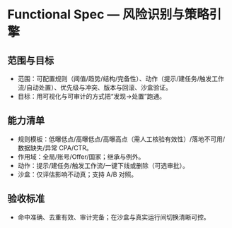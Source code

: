 # Functional Spec — 风险识别与策略引擎

## 范围与目标
- 范围：可配置规则（阈值/趋势/结构/完备性）、动作（提示/建任务/触发工作流/自动处置）、优先级与冲突、版本与回滚、沙盒验证。
- 目标：用可视化与可审计的方式把“发现→处置”跑通。

## 能力清单
- 规则模板：低曝低点/高曝低点/高曝高点（需人工核验有效性）/落地不可用/数据缺失/异常 CPA/CTR。
- 作用域：全局/账号/Offer/国家；继承与例外。
- 动作：提示/建任务/触发工作流/一键下线或删除（可选审批）。
- 沙盒：仅评估影响不动真；支持 A/B 对照。

## 验收标准
- 命中准确、去重有效、审计完备；在沙盒与真实运行间切换清晰可控。
